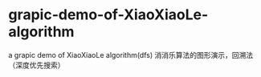 # grapic-demo-of-XiaoXiaoLe-algorithm
a grapic demo of XiaoXiaoLe algorithm(dfs) 消消乐算法的图形演示，回溯法（深度优先搜索）
